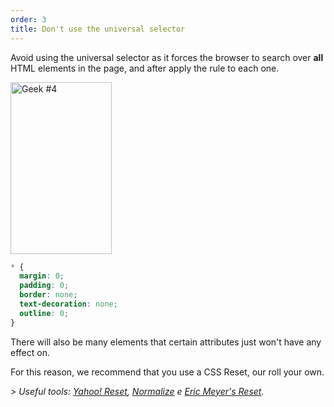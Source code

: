 ```yaml
---
order: 3
title: Don't use the universal selector
---
```


Avoid using the universal selector as it forces the browser to search over **all**  HTML elements in the page, and after apply the rule to each one.

<div class="img-right">
  <img src="http://assets.browserdiet.com/img/4.png" alt="Geek #4" width="162" height="275" />
</div>

```CSS
* {
  margin: 0;
  padding: 0;
  border: none;
  text-decoration: none;
  outline: 0;
}
```

There will also be many elements that certain attributes just won't have any effect on.

For this reason, we recommend that you use a CSS Reset, our roll your own.

*> Useful tools: [Yahoo! Reset](http://yui.yahooapis.com/2.9.0/build/reset/reset-min.css), [Normalize](http://necolas.github.com/normalize.css/) e [Eric Meyer's Reset](http://meyerweb.com/eric/tools/css/reset/).*
